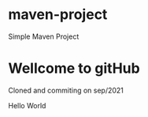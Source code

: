 # maven-project

Simple Maven Project

Wellcome to gitHub
=======
Cloned and commiting on sep/2021

Hello World

